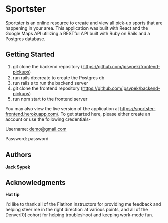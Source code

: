 # Sportster

Sportster is an online resource to create and view all pick-up sports that are happening in your area. This application was built with React and the Google Maps API utilizing a RESTful API built with Ruby on Rails and a Postgres database.

## Getting Started

1. git clone the backend repository (https://github.com/jpsypek/frontend-pickups)
2. run rails db:create to create the Postgres db
3. run rails s to run the backend server
4. git clone the frontend repository (https://github.com/jpsypek/backend-pickups)
5. run npm start to the frontend server 

You may also view the live version of the application at https://sportster-frontend.herokuapp.com/.
To get started here, please either create an account or use the following credentials-

Username: demo@gmail.com

Password: password

## Authors

**Jack Sypek**

## Acknowledgments

**Hat tip**

I'd like to thank all of the Flatiron instructors for providing me feedback and helping steer me in the right direction at various points, and all of the Denver[0] cohort for helping troubleshoot and keeping work-mode fun.
